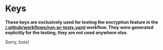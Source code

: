 # Keys

**These keys are exclusively used for testing the encryption feature in the [/.github/workflows/run-pr-tests.yaml](/.github/workflows/run-pr-tests.yaml) workflow. They were generated explicitly for the testing, they are not used anywhere else.**

Sorry, bots!